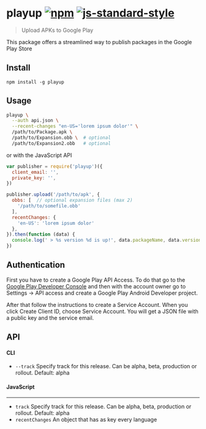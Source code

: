 # playup [![npm][npm-image]][npm-url] [![js-standard-style][standard-image]](https://github.com/feross/standard)

[standard-image]: https://img.shields.io/badge/code%20style-standard-brightgreen.svg?style=flat
[npm-image]: https://img.shields.io/npm/v/playup.svg?style=flat
[npm-url]: https://npmjs.org/package/playup

 > Upload APKs to Google Play

This package offers a streamlined way to publish packages in the Google Play Store

## Install

```
npm install -g playup
```

## Usage

```bash
playup \
  --auth api.json \
  --recent-changes "en-US='lorem ipsum dolor'" \
  /path/to/Package.apk \
  /path/to/Expansion.obb \  # optional
  /path/to/Expansion2.obb   # optional
```

or with the JavaScript API

```javascript
var publisher = require('playup')({
  client_email: '',
  private_key: '',
})

publisher.upload('/path/to/apk', {
  obbs: [  // optional expansion files (max 2)
    '/path/to/somefile.obb'
  ],
  recentChanges: {
    'en-US': 'lorem ipsum dolor'
  },
}).then(function (data) {
  console.log(' > %s version %d is up!', data.packageName, data.versionCode)
})
```

## Authentication

First you have to create a Google Play API Access. To do that go to the
[Google Play Developer Console](https://play.google.com/apps/publish) and then
with the account owner go to Settings -> API access and create a Google Play
Android Developer project.

After that follow the instructions to create a Service Account.
When you click Create Client ID, choose Service Account. You will get a JSON file
with a public key and the service email.

## API

#### CLI

 - `--track` Specify track for this release. Can be alpha, beta, production or rollout. Default: alpha

#### JavaScript
---

 - `track` Specify track for this release. Can be alpha, beta, production or rollout. Default: alpha
 - `recentChanges` An object that has as key every language
